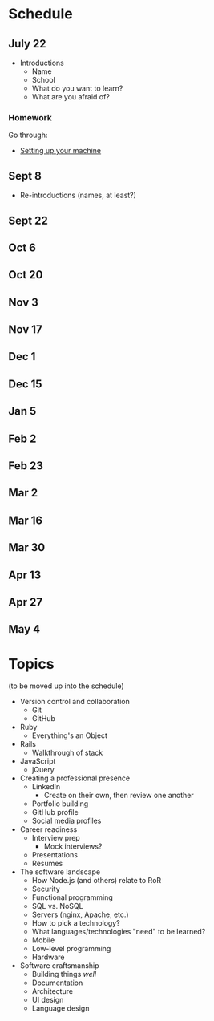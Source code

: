 # Schedule

## July 22

* Introductions
    * Name
    * School
    * What do you want to learn?
    * What are you afraid of?

### Homework

Go through:

* [Setting up your machine](setup.md)

## Sept 8

* Re-introductions (names, at least?)

## Sept 22

## Oct 6

## Oct 20

## Nov 3

## Nov 17

## Dec 1

## Dec 15

## Jan 5

## Feb 2

## Feb 23

## Mar 2

## Mar 16

## Mar 30

## Apr 13

## Apr 27

## May 4

# Topics

(to be moved up into the schedule)

* Version control and collaboration
    * Git
    * GitHub
* Ruby
    * Everything's an Object
* Rails
    * Walkthrough of stack
* JavaScript
    * jQuery
* Creating a professional presence
    * LinkedIn
        * Create on their own, then review one another
    * Portfolio building
    * GitHub profile
    * Social media profiles
* Career readiness
    * Interview prep
        * Mock interviews?
    * Presentations
    * Resumes
* The software landscape
    * How Node.js (and others) relate to RoR
    * Security
    * Functional programming
    * SQL vs. NoSQL
    * Servers (nginx, Apache, etc.)
    * How to pick a technology?
    * What languages/technologies "need" to be learned?
    * Mobile
    * Low-level programming
    * Hardware
* Software craftsmanship
    * Building things *well*
    * Documentation
    * Architecture
    * UI design
    * Language design
